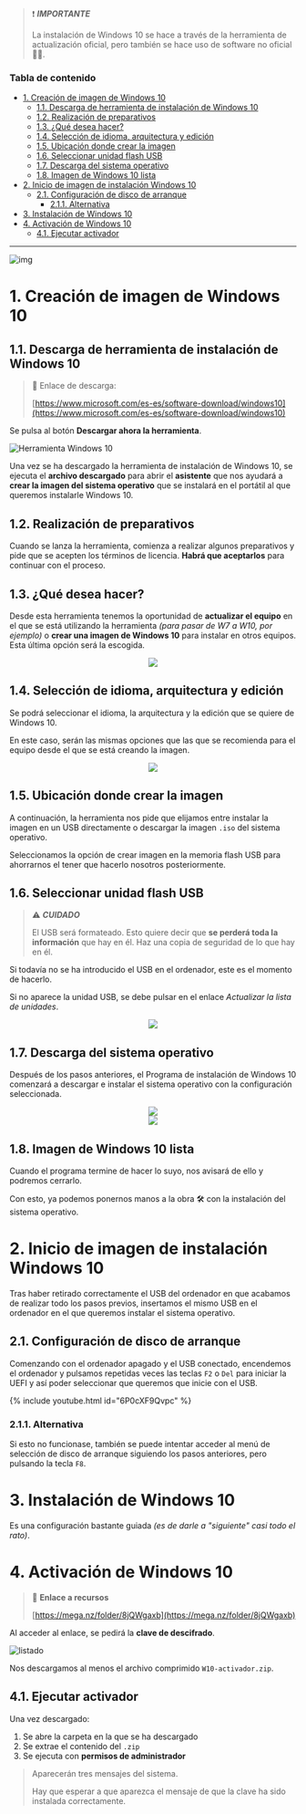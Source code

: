 > ❗ ***IMPORTANTE***
>
> La instalación de Windows 10 se hace a través de la herramienta de actualización oficial, pero también se hace uso de software no oficial 🏴‍☠️.

<h3>Tabla de contenido</h3>

- [1. Creación de imagen de Windows 10](#1-creación-de-imagen-de-windows-10)
  - [1.1. Descarga de herramienta de instalación de Windows 10](#11-descarga-de-herramienta-de-instalación-de-windows-10)
  - [1.2. Realización de preparativos](#12-realización-de-preparativos)
  - [1.3. ¿Qué desea hacer?](#13-qué-desea-hacer)
  - [1.4. Selección de idioma, arquitectura y edición](#14-selección-de-idioma-arquitectura-y-edición)
  - [1.5. Ubicación donde crear la imagen](#15-ubicación-donde-crear-la-imagen)
  - [1.6. Seleccionar unidad flash USB](#16-seleccionar-unidad-flash-usb)
  - [1.7. Descarga del sistema operativo](#17-descarga-del-sistema-operativo)
  - [1.8. Imagen de Windows 10 lista](#18-imagen-de-windows-10-lista)
- [2. Inicio de imagen de instalación Windows 10](#2-inicio-de-imagen-de-instalación-windows-10)
  - [2.1. Configuración de disco de arranque](#21-configuración-de-disco-de-arranque)
    - [2.1.1. Alternativa](#211-alternativa)
- [3. Instalación de Windows 10](#3-instalación-de-windows-10)
- [4. Activación de Windows 10](#4-activación-de-windows-10)
  - [4.1. Ejecutar activador](#41-ejecutar-activador)

---

![img](img/Windows10_logo.webp)

# 1. Creación de imagen de Windows 10

## 1.1. Descarga de herramienta de instalación de Windows 10

> 🔗 Enlace de descarga:
> 
> [https://www.microsoft.com/es-es/software-download/windows10](https://www.microsoft.com/es-es/software-download/windows10)

Se pulsa al botón **Descargar ahora la herramienta**.

![Herramienta Windows 10](img/descarga-herramienta.png)

Una vez se ha descargado la herramienta de instalación de Windows 10, se ejecuta el **archivo descargado** para abrir el **asistente** que nos ayudará a **crear la imagen del sistema operativo** que se instalará en el portátil al que queremos instalarle Windows 10.

## 1.2. Realización de preparativos

Cuando se lanza la herramienta, comienza a realizar algunos preparativos y pide que se acepten los términos de licencia. **Habrá que aceptarlos** para continuar con el proceso.

## 1.3. ¿Qué desea hacer?

Desde esta herramienta tenemos la oportunidad de **actualizar el equipo** en el que se está utilizando la herramienta *(para pasar de W7 a W10, por ejemplo)* o **crear una imagen de Windows 10** para instalar en otros equipos. Esta última opción será la escogida.

<center>
  <img src="img/que-desea-hacer.png">
</center>

## 1.4. Selección de idioma, arquitectura y edición

Se podrá seleccionar el idioma, la arquitectura y la edición que se quiere de Windows 10.

En este caso, serán las mismas opciones que las que se recomienda para el equipo desde el que se está creando la imagen.

<center>
  <img src="img/opciones-so.png">
</center>

## 1.5. Ubicación donde crear la imagen

A continuación, la herramienta nos pide que elijamos entre instalar la imagen en un USB directamente o descargar la imagen `.iso` del sistema operativo.

Seleccionamos la opción de crear imagen en la memoria flash USB para ahorrarnos el tener que hacerlo nosotros posteriormente.

## 1.6. Seleccionar unidad flash USB

> ⚠ ***CUIDADO***
> 
> El USB será formateado. Esto quiere decir que **se perderá toda la información** que hay en él. Haz una copia de seguridad de lo que hay en él.

Si todavía no se ha introducido el USB en el ordenador, este es el momento de hacerlo.

Si no aparece la unidad USB, se debe pulsar en el enlace *Actualizar la lista de unidades*.
  
<center>
  <img src="img/seleccion-usb.png">
</center>

## 1.7. Descarga del sistema operativo

Después de los pasos anteriores, el Programa de instalación de Windows 10 comenzará a descargar e instalar el sistema operativo con la configuración seleccionada.
  
<center>
  <img src="img/descarga-so.png">
</center>
  
<center>
  <img src="img/creacion-medio.png">
</center>

## 1.8. Imagen de Windows 10 lista

Cuando el programa termine de hacer lo suyo, nos avisará de ello y podremos cerrarlo.

Con esto, ya podemos ponernos manos a la obra 🛠 con la instalación del sistema operativo.

# 2. Inicio de imagen de instalación Windows 10

Tras haber retirado correctamente el USB del ordenador en que acabamos de realizar todo los pasos previos, insertamos el mismo USB en el ordenador en el que queremos instalar el sistema operativo.

## 2.1. Configuración de disco de arranque

Comenzando con el ordenador apagado y el USB conectado, encendemos el ordenador y pulsamos repetidas veces las teclas `F2` o `Del` para iniciar la UEFI y así poder seleccionar que queremos que inicie con el USB.

{% include youtube.html id="6P0cXF9Qvpc" %}

### 2.1.1. Alternativa

Si esto no funcionase, también se puede intentar acceder al menú de selección de disco de arranque siguiendo los pasos anteriores, pero pulsando la tecla `F8`.

# 3. Instalación de Windows 10

Es una configuración bastante guiada *(es de darle a "siguiente" casi todo el rato)*.

# 4. Activación de Windows 10

> 🔗 **Enlace a recursos**
> 
> [https://mega.nz/folder/8jQWgaxb](https://mega.nz/folder/8jQWgaxb)

Al acceder al enlace, se pedirá la **clave de descifrado**.

![listado](img/listado-archivos-mega.png)

Nos descargamos al menos el archivo comprimido `W10-activador.zip`.

## 4.1. Ejecutar activador

Una vez descargado:

1. Se abre la carpeta en la que se ha descargado 
2. Se extrae el contenido del `.zip`
3. Se ejecuta con **permisos de administrador**

> Aparecerán tres mensajes del sistema.
> 
> Hay que esperar a que aparezca el mensaje de que la clave ha sido instalada correctamente.
